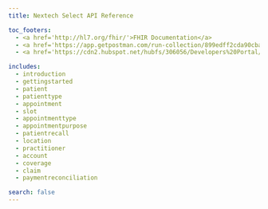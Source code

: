 ```yaml
---
title: Nextech Select API Reference

toc_footers:
  - <a href='http://hl7.org/fhir/'>FHIR Documentation</a>
  - <a href='https://app.getpostman.com/run-collection/899edff2cda90cba5159'>Run in Postman</a>
  - <a href='https://cdn2.hubspot.net/hubfs/306056/Developers%20Portal/Nextech%20API%20Terms%20and%20Conditions%20Agreement%20Document.pdf'>Terms of Use</a>

includes:
  - introduction
  - gettingstarted
  - patient
  - patienttype
  - appointment
  - slot
  - appointmenttype
  - appointmentpurpose
  - patientrecall
  - location
  - practitioner
  - account
  - coverage
  - claim
  - paymentreconciliation

search: false
---
```

